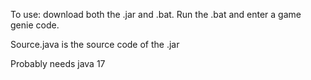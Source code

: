 To use: download both the .jar and .bat. Run the .bat and enter a game genie code.

Source.java is the source code of the .jar

Probably needs java 17
